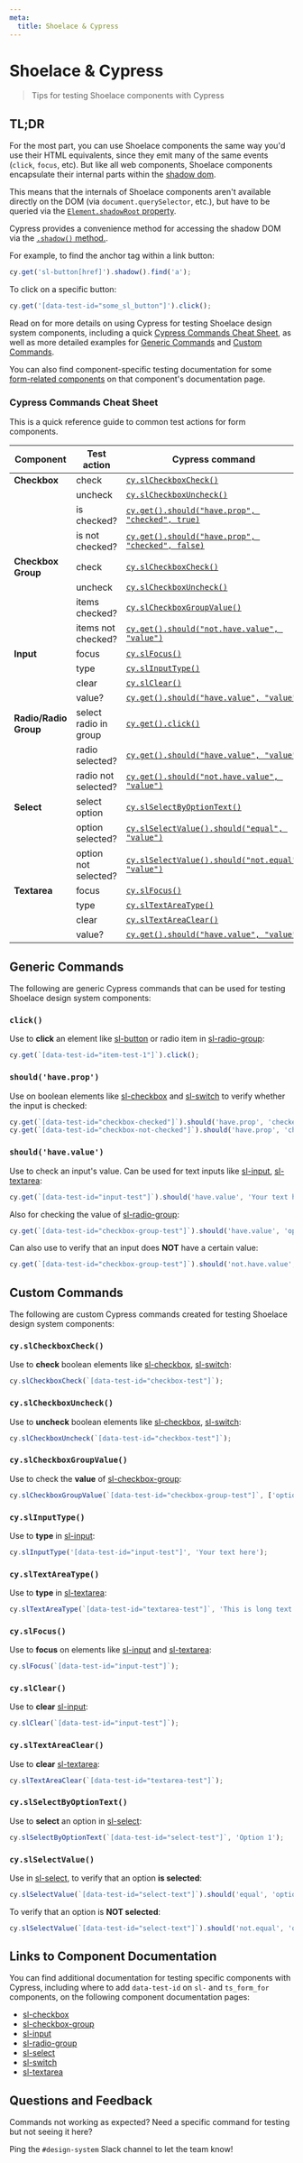 ```yaml
---
meta:
  title: Shoelace & Cypress
---
```


# Shoelace & Cypress

> Tips for testing Shoelace components with Cypress

## TL;DR

For the most part, you can use Shoelace components the same way you'd use their HTML equivalents, since they emit many of the same events (`click`, `focus`, etc). But like all web components, Shoelace components encapsulate their internal parts within the [shadow dom](https://css-tricks.com/styling-in-the-shadow-dom-with-css-shadow-parts/).

This means that the internals of Shoelace components aren't available directly on the DOM (via `document.querySelector`, etc.), but have to be queried via the [`Element.shadowRoot` property](https://developer.mozilla.org/en-US/docs/Web/API/Element/shadowRoot).

Cypress provides a convenience method for accessing the shadow DOM via the [`.shadow()` method.](https://docs.cypress.io/api/commands/shadow).

For example, to find the anchor tag within a link button:

```js
cy.get('sl-button[href]').shadow().find('a');
```

To click on a specific button:

```js
cy.get('[data-test-id="some_sl_button"]').click();
```

Read on for more details on using Cypress for testing Shoelace design system components, including a quick [Cypress Commands Cheat Sheet](#cypress-commands-cheat-sheet), as well as more detailed examples for [Generic Commands](#generic-commands) and [Custom Commands](#custom-commands).

You can also find component-specific testing documentation for some [form-related components](#links-to-component-documentation) on that component's documentation page.

### Cypress Commands Cheat Sheet

<div class="cy-table-desc">This is a quick reference guide to common test actions for form components.</div>

| Component             | Test action                        | Cypress command                                                        |
| --------------------- | ---------------------------------- | ---------------------------------------------------------------------- |
| **Checkbox**          | <span>check</span>                 | [`cy.slCheckboxCheck()`](#cy_slcheckboxcheck)                          |
|                       | <span>uncheck</span>               | [`cy.slCheckboxUncheck()`](#cy_slcheckboxuncheck)                      |
|                       | <span>is checked?</span>           | [`cy.get().should("have.prop", "checked", true)`](#shouldhave_prop)    |
|                       | <span>is not checked?</span>       | [`cy.get().should("have.prop", "checked", false)`](#shouldhave_prop)   |
| **Checkbox Group**    | <span>check</span>                 | [`cy.slCheckboxCheck()`](#cy_slcheckboxcheck)                          |
|                       | <span>uncheck</span>               | [`cy.slCheckboxUncheck()`](#cy_slcheckboxuncheck)                      |
|                       | <span>items checked?</span>        | [`cy.slCheckboxGroupValue()`](#cy_slcheckboxgroupvalue)                |
|                       | <span>items not checked?</span>    | [`cy.get().should("not.have.value", "value")`](#shouldhave_value)      |
| **Input**             | <span>focus</span>                 | [`cy.slFocus()`](#cy_slfocus)                                          |
|                       | <span>type</span>                  | [`cy.slInputType()`](#cy_slinputtype)                                  |
|                       | <span>clear</span>                 | [`cy.slClear()`](#cy_slclear)                                          |
|                       | <span>value?</span>                | [`cy.get().should("have.value", "value")`](#shouldhave_value)          |
| **Radio/Radio Group** | <span>select radio in group</span> | [`cy.get().click()`](#click)                                           |
|                       | <span>radio selected?</span>       | [`cy.get().should("have.value", "value")`](#shouldhave_value)          |
|                       | <span>radio not selected?</span>   | [`cy.get().should("not.have.value", "value")`](#shouldhave_value)      |
| **Select**            | <span>select option</span>         | [`cy.slSelectByOptionText()`](#cy_slselectbyoptiontext)                |
|                       | <span>option selected?</span>      | [`cy.slSelectValue().should("equal", "value")`](#cy_slselectvalue)     |
|                       | <span>option not selected?</span>  | [`cy.slSelectValue().should("not.equal", "value")`](#cy_slselectvalue) |
| **Textarea**          | <span>focus</span>                 | [`cy.slFocus()`](#cy_slfocus)                                          |
|                       | <span>type</span>                  | [`cy.slTextAreaType()`](#cy_sltextareatype)                            |
|                       | <span>clear</span>                 | [`cy.slTextAreaClear()`](#cy_sltextareaclear)                          |
|                       | <span>value?</span>                | [`cy.get().should("have.value", "value")`](#shouldhave_value)          |

## Generic Commands

The following are generic Cypress commands that can be used for testing Shoelace design system components:

### `click()`

Use to **click** an element like [sl-button](/components/button) or radio item in [sl-radio-group](/components/radio-group/#with-cypress):

```js
cy.get(`[data-test-id="item-test-1"]`).click();
```

<!-- :::tip
What other elements does this work for?
::: -->

### `should('have.prop')`

Use on boolean elements like [sl-checkbox](/components/checkbox/#with-cypress) and [sl-switch](/components/switch/#with-cypress) to verify whether the input is checked:

```js
cy.get(`[data-test-id="checkbox-checked"]`).should('have.prop', 'checked', true);
cy.get(`[data-test-id="checkbox-not-checked"]`).should('have.prop', 'checked', false);
```

### `should('have.value')`

Use to check an input's value. Can be used for text inputs like [sl-input](/components/input/#with-cypress), [sl-textarea](/components/textarea/#with-cypress):

```js
cy.get(`[data-test-id="input-test"]`).should('have.value', 'Your text here');
```

Also for checking the value of [sl-radio-group](/components/radio-group/#with-cypress):

```js
cy.get(`[data-test-id="checkbox-group-test"]`).should('have.value', 'option-3');
```

Can also use to verify that an input does **NOT** have a certain value:

```js
cy.get(`[data-test-id="checkbox-group-test"]`).should('not.have.value', 'option-1');
```

<!-- :::tip
Does this also work for Checkbox Group? Select?
::: -->

## Custom Commands

The following are custom Cypress commands created for testing Shoelace design system components:

### `cy.slCheckboxCheck()`

Use to **check** boolean elements like [sl-checkbox](/components/checkbox/#with-cypress), [sl-switch](/components/switch/#with-cypress):

```js
cy.slCheckboxCheck(`[data-test-id="checkbox-test"]`);
```

### `cy.slCheckboxUncheck()`

Use to **uncheck** boolean elements like [sl-checkbox](/components/checkbox/#with-cypress), [sl-switch](/components/switch/#with-cypress):

```js
cy.slCheckboxUncheck(`[data-test-id="checkbox-test"]`);
```

### `cy.slCheckboxGroupValue()`

Use to check the **value** of [sl-checkbox-group](/components/checkbox-group/#with-cypress):

```js
cy.slCheckboxGroupValue(`[data-test-id="checkbox-group-test"]`, ['option-1', 'option-2']);
```

### `cy.slInputType()`

Use to **type** in [sl-input](/components/input/#with-cypress):

```js
cy.slInputType('[data-test-id="input-test"]', 'Your text here');
```

### `cy.slTextAreaType()`

Use to **type** in [sl-textarea](/components/textarea/#with-cypress):

```js
cy.slTextAreaType(`[data-test-id="textarea-test"]`, 'This is long text to type into the textarea for testing.');
```

### `cy.slFocus()`

Use to **focus** on elements like [sl-input](/components/input/#with-cypress) and [sl-textarea](/components/textarea/#with-cypress):

```js
cy.slFocus(`[data-test-id="input-test"]`);
```

<!-- :::tip
What other elements does this work for?
::: -->

### `cy.slClear()`

Use to **clear** [sl-input](/components/input/#with-cypress):

```js
cy.slClear(`[data-test-id="input-test"]`);
```

<!-- :::tip
What other elements does this work for?
::: -->

### `cy.slTextAreaClear()`

Use to **clear** [sl-textarea](/components/textarea/#with-cypress):

```js
cy.slTextAreaClear(`[data-test-id="textarea-test"]`);
```

### `cy.slSelectByOptionText()`

Use to **select** an option in [sl-select](/components/select/#with-cypress):

```js
cy.slSelectByOptionText(`[data-test-id="select-test"]`, 'Option 1');
```

### `cy.slSelectValue()`

Use in [sl-select](/components/select/#with-cypress), to verify that an option **is selected**:

```js
cy.slSelectValue(`[data-test-id="select-text"]`).should('equal', 'option-1');
```

To verify that an option is **NOT selected**:

```js
cy.slSelectValue(`[data-test-id="select-text"]`).should('not.equal', 'option-2');
```

## Links to Component Documentation

You can find additional documentation for testing specific components with Cypress, including where to add `data-test-id` on `sl-` and `ts_form_for` components, on the following component documentation pages:

- [sl-checkbox](/components/checkbox/#testing)
- [sl-checkbox-group](/components/checkbox-group/#testing)
- [sl-input](/components/input/#testing)
- [sl-radio-group](/components/radio-group/#testing)
- [sl-select](/components/select/#testing)
- [sl-switch](/components/switch/#testing)
- [sl-textarea](/components/textarea/#testing)

## Questions and Feedback

Commands not working as expected? Need a specific command for testing but not seeing it here?

Ping the `#design-system` Slack channel to let the team know!

